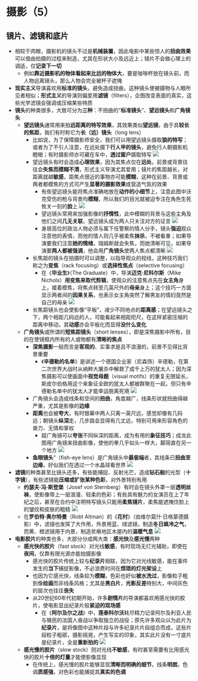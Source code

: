 # 摄影（5）
## 镜片、滤镜和底片
* 相较于肉眼，摄影机的镜头不过是**机械装置**，因此电影中某些惊人的**扭曲效果**可以借由拍摄的过程来制造，尤其在形状大小及远近上；镜片不会做心理上的调适，仅**记录下一切**
  * 例如**靠近摄影机的物体看起来比远的物体大**，要是咖啡杯放在镜头前，而人物远离镜头，那么人物会完全被杯子遮掩
* **现实主义**导演喜欢用**标准的镜头**，避免造成扭曲，这种镜头使被摄物与人眼所见者相似；**形式主义**的导演则偏爱用**滤镜**（filters），企图改变表面的真实，这些光学滤镜会强调或压缩某些特质
* **镜头**的种类很多，大致可分为**三种**：不扭曲的“**标准镜头**”、**望远镜头**和**广角镜头**
  * **望远镜头**通常用来拍**远距离的特写效果**，其效果类似**望远镜**，由于具**较长的焦距**，我们有时称它为**长（远）镜头**（long lens）
    * 比如说，为了保障摄影师安全，我们可以用望远镜头摄取**狼的特写**；或者为了不引人注意，在远处摄下**行人甲的镜头**，避免行人朝摄影机瞪眼；有时摄影师亦可藏在车中，**透过窗户**摄取特写
![](images/血与巧克力.png)
    * 望远镜头有时会造成**心理效果**，因为其焦点仅在**远处**，前景或背景往往会**失焦而模糊不清**，形式主义导演尤其爱用；镜片的焦距越长，对距离就越**敏感**，距焦点很近的事物亦可能**模糊**，这种在前景、背景或两者都模焦的方式可产生**显著的摄影效果**或营造气氛的效果
      * 有些望远镜头能将焦点准确地放在**动作的小细节**上，注意此图中沃克受伤的枪与背景均**模糊**，所以我们的目光就被迫专注在角色生死攸关一刻的**脸**上
![](images/夺命枪火.png)
      * 望远镜头常用来加强影像的**抒情性**，此中模糊的背景与这些主角及他们之间**几无关联**，望远镜头成为两人只关注对方的证言
![](images/铁拳男人.png)
      * 身居高位的政治人物必须与属下任警察的情人分手，镜头**强迫**观众注意他的表情，而他的情人则几乎被柔焦**抹杀**，不被看重；如果导演要我们注意**她的情绪**，瑞姆斯就会失焦，而她清晰可见，如果导演要**两人都被强调**，他会用**广角镜头**使两人焦点都清晰
![](images/黑暗规则.png)
    * 长焦距的镜头在拍摄时可以调整，以指导观众的视线，这种技巧我们称之为**变焦**（rack focusing）或**选择性焦点**（selective focusing）
      * 在《**毕业生**》（The Graduate）中，导演**迈克·尼科尔斯**（Mike Nichols）**用变焦来取代剪辑**，使观众的注意焦点先在**女主角**身上，接着模焦，将焦点转至几英尺外的**母亲**身上；这个技巧一方面显示两者间的**因果关系**，也表示女主角突然了解男友的情妇竟然是自己的母亲
![](images/毕业生.jpg)
    * 长焦距镜头也会使影像“平板”，减少不同地点的**距离感**；在望远镜头之下，两个相距几码远的人，可能看起来相距咫尺，在这样紧密压缩的距离中移动，其**动感**亦会平板化而显得**没什么变化**
  * **广角镜头**或所谓的**短焦距镜头**（short lenses），即是深焦摄影中所有，目的在使镜框内所有的人或物都有**清晰的焦点**
    * **深焦摄影**一般而言是**客观的**、实事求是且不浪漫的，前景不见得比背景重要
      * 《**辛德勒的名单**》是讲述一个德国企业家（尼森饰）辛德勒，在第二次世界大战时从纳粹大屠杀中解救了成千上万的犹太人；因为深焦摄影可以使画面中**视觉母题**（visual motifs）的重复无限延长，斯皮尔伯格用这个来象征全欧的犹太人都被群聚在一起，但只有辛德勒名单中的犹太人才能幸运脱离死境
![](images/辛德勒的名单.png)
    * 广角镜头会造成线条和空间的**扭曲**，角度越广，线条形状就扭曲得越严重，尤其是影像的**边缘**
    * **距离**也会被**夸大**，有时银幕中两人只离一英尺远，感觉却像有几码远；朝镜头**纵深**走，几步路会显得有几丈远，特别可用来形容角色的奋力、无情和掌权
      * 超广角镜可以**夸张**不同纵深的距离，成为有用的**象征技巧**；成龙此图用广角镜来扭曲影像，使他的拳几乎如头一样大，脚简直在另一个地方
![](images/红番区.jpg)
    * **鱼眼镜头**”（fish-eye lens）是广角镜头中**最极端**者，其线条已**扭曲至边缘**，好似我们在透过一个水晶球看世界
![](images/鱼眼镜头.jpg)
* **滤镜**的种类甚至比镜头还多，有些能捕捉、反射光芒，造成**钻石般**的光型（**十字镜**），有些滤镜能**压缩或扩张某种色彩**，对外景特别有用
  * **约瑟夫·冯·斯登堡**（Josef von Sternberg）有时会在镜头外罩一层**透明丝袜**，使影像带上一层浪漫、轻柔的色彩；有些具有魅力的女演员在上了年纪之后，甚至在合约中注明特写镜头只能用**柔焦镜片**，柔焦能遮掩住脸上的皱纹和皮肤的粗糙
![](images/上海快车.jpg)
  * 在**罗伯特·奥尔特曼**（Robt Altman）的《**花村**》（由维尔莫什·日格蒙德摄影）中，滤镜也发挥了大作用，外景用蓝、绿滤镜，制造**冬日飒冷之气**，而黄、橙滤镜用于内景，制造贫瘠地区木屋内的**温暖气息**
![](images/花村.jpg)
* **电影胶片**的种类也多，大部分分成两大类：**感光快**及**感光慢**两种
  * **感光快的胶片**（fast stock）对光线**敏感**，有时现场无灯光辅助，即使在**夜间**，仅靠有限光源亦能拍摄影像
    * 感光快的胶片传统上较与**纪录片**相联，因为它对光线敏感，能在事件发生的**当下**捕捉影像，不必浪费时间在**烦琐的灯光架设**上
    * 也因为它感光快，线条较为**模糊**，色彩也好似**被水洗过**，影像粒子粗到像**绘画**而非线条风格；尤其是**黑白片**，**光影反差**特别大，中间灰色的层次也往往**丧失**
    * 从20世纪60年代初期开始，许多**剧情片**的导演都喜欢用感光快的胶片，使电影显出纪录片般**紧迫的现场感**
      * 在《**阿尔及尔之战**》中，**莲泰科尔沃**耗尽精力记录阿尔及利亚人民与殖民的法国人奋战以争取独立的战役；原先许多观众以为此片为**纪录片**，是将像图中这种片段与许多纪录片片段组合而成，这些片段粒子粗砺，摄影摇晃，产生写实的印象，其实此片没有一寸底片是纪录片，全是**重新拍的**
![](images/阿尔及尔之战.jpg)
  * **感光慢的胶片**（slow stock）则对光线**不敏感**，有时甚至需要有比用感光快的胶片**十倍的灯量**才能使影像显现
    * 在传统上，感光慢的胶片能够显现**清晰而明确的细节**，线条**明朗**，色调**质感强**，对色彩也能捕捉其**真实的色调**